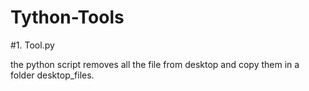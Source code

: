 # Tython-Tools

#1. Tool.py

the python script removes all the file from desktop and copy them in a folder desktop_files. 
